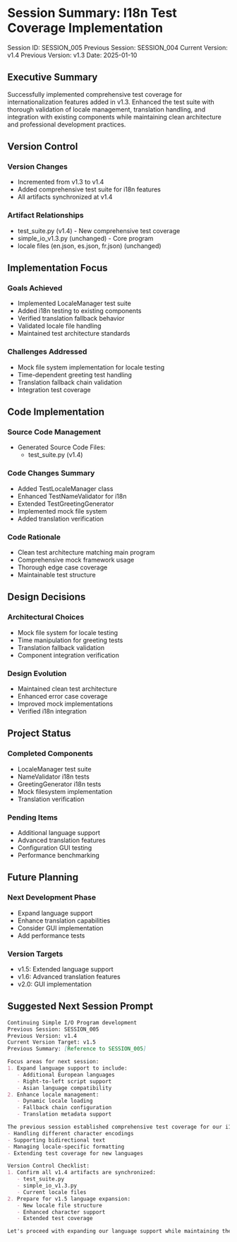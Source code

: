 # Session Summary: I18n Test Coverage Implementation
Session ID: SESSION_005
Previous Session: SESSION_004
Current Version: v1.4
Previous Version: v1.3
Date: 2025-01-10

## Executive Summary
Successfully implemented comprehensive test coverage for internationalization features added in v1.3. Enhanced the test suite with thorough validation of locale management, translation handling, and integration with existing components while maintaining clean architecture and professional development practices.

## Version Control
### Version Changes
- Incremented from v1.3 to v1.4
- Added comprehensive test suite for i18n features
- All artifacts synchronized at v1.4

### Artifact Relationships
- test_suite.py (v1.4) - New comprehensive test coverage
- simple_io_v1.3.py (unchanged) - Core program
- locale files (en.json, es.json, fr.json) (unchanged)

## Implementation Focus
### Goals Achieved
- Implemented LocaleManager test suite
- Added i18n testing to existing components
- Verified translation fallback behavior
- Validated locale file handling
- Maintained test architecture standards

### Challenges Addressed
- Mock file system implementation for locale testing
- Time-dependent greeting test handling
- Translation fallback chain validation
- Integration test coverage

## Code Implementation
### Source Code Management
- Generated Source Code Files:
  * test_suite.py (v1.4)

### Code Changes Summary
- Added TestLocaleManager class
- Enhanced TestNameValidator for i18n
- Extended TestGreetingGenerator
- Implemented mock file system
- Added translation verification

### Code Rationale
- Clean test architecture matching main program
- Comprehensive mock framework usage
- Thorough edge case coverage
- Maintainable test structure

## Design Decisions
### Architectural Choices
- Mock file system for locale testing
- Time manipulation for greeting tests
- Translation fallback validation
- Component integration verification

### Design Evolution
- Maintained clean test architecture
- Enhanced error case coverage
- Improved mock implementations
- Verified i18n integration

## Project Status
### Completed Components
- LocaleManager test suite
- NameValidator i18n tests
- GreetingGenerator i18n tests
- Mock filesystem implementation
- Translation verification

### Pending Items
- Additional language support
- Advanced translation features
- Configuration GUI testing
- Performance benchmarking

## Future Planning
### Next Development Phase
- Expand language support
- Enhance translation capabilities
- Consider GUI implementation
- Add performance tests

### Version Targets
- v1.5: Extended language support
- v1.6: Advanced translation features
- v2.0: GUI implementation

## Suggested Next Session Prompt
```markdown
Continuing Simple I/O Program development
Previous Session: SESSION_005
Previous Version: v1.4
Current Version Target: v1.5
Previous Summary: [Reference to SESSION_005]

Focus areas for next session:
1. Expand language support to include:
   - Additional European languages
   - Right-to-left script support
   - Asian language compatibility
2. Enhance locale management:
   - Dynamic locale loading
   - Fallback chain configuration
   - Translation metadata support

The previous session established comprehensive test coverage for our i18n implementation. Your mission is to expand language support while maintaining our robust testing practices and clean architecture. Key considerations include:
- Handling different character encodings
- Supporting bidirectional text
- Managing locale-specific formatting
- Extending test coverage for new languages

Version Control Checklist:
1. Confirm all v1.4 artifacts are synchronized:
   - test_suite.py
   - simple_io_v1.3.py
   - Current locale files
2. Prepare for v1.5 language expansion:
   - New locale file structure
   - Enhanced character support
   - Extended test coverage

Let's proceed with expanding our language support while maintaining the project's professional standards and test coverage.
```